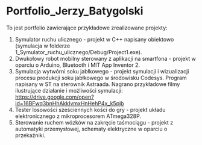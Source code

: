 # Portfolio_Jerzy_Batygolski
To jest portfolio zawierające przykładowe zrealizowane projekty:

1. Symulator ruchu ulicznego - projekt w C++ napisany obiektowo (symulacja w folderze 1_Symulator_ruchu_ulicznego/Debug/Project1.exe).
2. Dwukołowy robot mobilny sterowany z aplikacji na smartfona - projekt w oparciu o Arduino, Bluetooth i MIT App Inventor 2.
3. Symulacja wytwórni soku jabłkowego - projekt symulacji i wizualizacji procesu produkcji soku jabłkowego w środowisku Codesys. Program napisany w ST na sterownik Astraada. Nagrano przykładowe filmy ilustrujące działanie i możliwości symulacji: https://drive.google.com/open?id=16BFwq3bnHhAkkIvmxHnHehP4x_k5pjb
4. Tester losowości sześciennych kości do gry - projekt układu elektronicznego z mikroprocesorem ATmega328P.
5. Sterowanie ruchem wózków na zakręcie taśmociągu - projekt z automatyki przemysłowej, schematy elektryczne w oparciu o przekaźniki.




